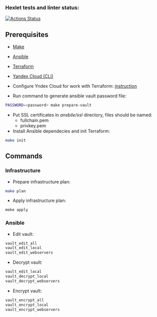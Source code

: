 ### Hexlet tests and linter status:
[![Actions Status](https://github.com/sdorodniy/devops-for-programmers-project-77/workflows/hexlet-check/badge.svg)](https://github.com/sdorodniy/devops-for-programmers-project-77/actions)

## Prerequisites

* [Make](https://www.gnu.org/software/make/manual/make.html)
* [Ansible](https://docs.ansible.com/ansible/latest/installation_guide/intro_installation.html)
* [Terraform](https://developer.hashicorp.com/terraform/downloads?product_intent=terraform)
* [Yandex Cloud (CLI)](https://cloud.yandex.ru/docs/cli/quickstart#install)

* Configure Yndex Cloud for work with Terraform: [instruction](https://cloud.yandex.ru/docs/tutorials/infrastructure-management/terraform-quickstart)
* Run command to generate ansible vault password file:
```bash
PASSWORD=<password> make prepare-vault
```
* Put SSL certificates in _ansbile/ssl_ directory, files should be named:
    * fullchain.pem
    * privkey.pem
* Install Ansible dependecies and init Terraform:
```bash
make init
```

## Commands

### Infrastructure

* Prepare infrastructure plan:
```bash
make plan
```
* Apply infrastructure plan:
```bash
meke apply
```

### Ansible

* Edit vault:
```bash
vault_edit_all
vault_edit_local
vault_edit_webservers
```
* Decrypt vault:
```bash
vault_edit_local
vault_decrypt_local
vault_decrypt_webservers
```
* Encrypt vault:
```bash
vault_encrypt_all
vault_encrypt_local
vault_encrypt_webservers
```